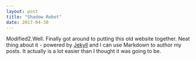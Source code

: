 ```yaml
---
layout: post
title: "Shadow Robot"
date: 2017-04-30
---
```


Modified2.Well. Finally got around to putting this old website together. Neat thing about it - powered by [Jekyll](http://jekyllrb.com) and I can use Markdown to author my posts. It actually is a lot easier than I thought it was going to be.
